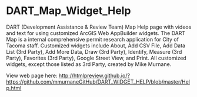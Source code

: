 # DART_Map_Widget_Help
DART (Development Assistance & Review Team) Map Help page with videos and text for using customized ArcGIS Web AppBuilder widgets. The DART Map is a internal comprehensive permit research application for City of Tacoma staff. Customized widgets include About, Add CSV File, Add Data List (3rd Party), Add More Data,  Draw (3rd Party), Identify, Measure (3rd Party), Favorites (3rd Party), Google Street View, and Print.  All customized widgets, except those listed as 3rd Party, created by Mike Murnane.

View web page here: http://htmlpreview.github.io/?https://github.com/mmurnaneGitHub/DART_WIDGET_HELP/blob/master/Help.html 
